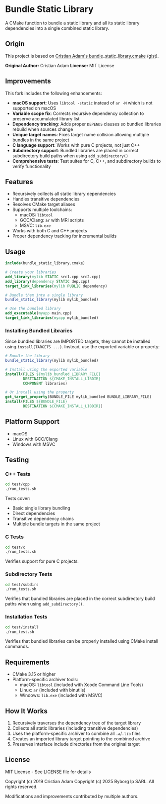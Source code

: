 # Bundle Static Library

A CMake function to bundle a static library and all its static library dependencies into a single combined static library.

## Origin

This project is based on [Cristian Adam's bundle_static_library.cmake](https://github.com/cristianadam/cristianadam.github.io/blob/e0217bcf45c9a95ae59a270ec5a7d987f1ceb74d/_posts/2019-12-08-libraries.md) ([gist](https://gist.github.com/cristianadam/ef920342939a89fae3e8a85ca9459b49)).

**Original Author:** Cristian Adam
**License:** MIT License

## Improvements

This fork includes the following enhancements:

- **macOS support**: Uses `libtool -static` instead of `ar -M` which is not supported on macOS
- **Variable scope fix**: Corrects recursive dependency collection to preserve accumulated library list
- **Dependency tracking**: Adds proper `DEPENDS` clauses so bundled libraries rebuild when sources change
- **Unique target names**: Fixes target name collision allowing multiple bundles in the same project
- **C language support**: Works with pure C projects, not just C++
- **Subdirectory support**: Bundled libraries are placed in correct subdirectory build paths when using `add_subdirectory()`
- **Comprehensive tests**: Test suites for C, C++, and subdirectory builds to verify functionality

## Features

- Recursively collects all static library dependencies
- Handles transitive dependencies
- Resolves CMake target aliases
- Supports multiple toolchains:
  - macOS: `libtool`
  - GCC/Clang: `ar` with MRI scripts
  - MSVC: `lib.exe`
- Works with both C and C++ projects
- Proper dependency tracking for incremental builds

## Usage

```cmake
include(bundle_static_library.cmake)

# Create your libraries
add_library(mylib STATIC src1.cpp src2.cpp)
add_library(dependency STATIC dep.cpp)
target_link_libraries(mylib PUBLIC dependency)

# Bundle them into a single library
bundle_static_library(mylib mylib_bundled)

# Use the bundled library
add_executable(myapp main.cpp)
target_link_libraries(myapp mylib_bundled)
```

### Installing Bundled Libraries

Since bundled libraries are IMPORTED targets, they cannot be installed using `install(TARGETS ...)`. Instead, use the exported variable or property:

```cmake
# Bundle the library
bundle_static_library(mylib mylib_bundled)

# Install using the exported variable
install(FILES ${mylib_bundled_LIBRARY_FILE}
        DESTINATION ${CMAKE_INSTALL_LIBDIR}
        COMPONENT libraries)

# Or install using the property
get_target_property(BUNDLE_FILE mylib_bundled BUNDLE_LIBRARY_FILE)
install(FILES ${BUNDLE_FILE}
        DESTINATION ${CMAKE_INSTALL_LIBDIR})
```

## Platform Support

- macOS
- Linux with GCC/Clang
- Windows with MSVC

## Testing

### C++ Tests

```bash
cd test/cpp
./run_tests.sh
```

Tests cover:
- Basic single library bundling
- Direct dependencies
- Transitive dependency chains
- Multiple bundle targets in the same project

### C Tests

```bash
cd test/c
./run_tests.sh
```

Verifies support for pure C projects.

### Subdirectory Tests

```bash
cd test/subdirs
./run_tests.sh
```

Verifies that bundled libraries are placed in the correct subdirectory build paths when using `add_subdirectory()`.

### Installation Tests

```bash
cd test/install
./run_test.sh
```

Verifies that bundled libraries can be properly installed using CMake install commands.

## Requirements

- CMake 3.15 or higher
- Platform-specific archiver tools:
  - macOS: `libtool` (included with Xcode Command Line Tools)
  - Linux: `ar` (included with binutils)
  - Windows: `lib.exe` (included with MSVC)

## How It Works

1. Recursively traverses the dependency tree of the target library
2. Collects all static libraries (including transitive dependencies)
3. Uses the platform-specific archiver to combine all `.a`/`.lib` files
4. Creates an imported library target pointing to the combined archive
5. Preserves interface include directories from the original target

## License

MIT License - See LICENSE file for details

Copyright (c) 2019 Cristian Adam
Copyright (c) 2025 Byborg Ip SARL. All rights reserved.

Modifications and improvements contributed by multiple authors.
